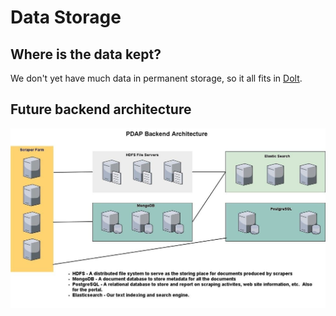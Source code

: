 # Data Storage

## Where is the data kept?

We don't yet have much data in permanent storage, so it all fits in [Dolt](dolthub.md).

## Future backend architecture

![](../.gitbook/assets/pdap_architecture.jpeg)

 

